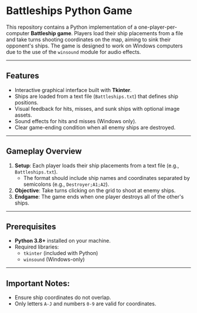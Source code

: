 # Battleships Python Game

This repository contains a Python implementation of a one-player-per-computer **Battleship game**. Players load their ship placements from a file and take turns shooting coordinates on the map, aiming to sink their opponent's ships. The game is designed to work on Windows computers due to the use of the `winsound` module for audio effects.

---

## Features
- Interactive graphical interface built with **Tkinter**.
- Ships are loaded from a text file (`Battleships.txt`) that defines ship positions.
- Visual feedback for hits, misses, and sunk ships with optional image assets.
- Sound effects for hits and misses (Windows only).
- Clear game-ending condition when all enemy ships are destroyed.

---

## Gameplay Overview
1. **Setup**: Each player loads their ship placements from a text file (e.g., `Battleships.txt`).
    - The format should include ship names and coordinates separated by semicolons (e.g., `Destroyer;A1;A2`).
2. **Objective**: Take turns clicking on the grid to shoot at enemy ships.
3. **Endgame**: The game ends when one player destroys all of the other's ships.

---

## Prerequisites
- **Python 3.8+** installed on your machine.
- Required libraries:
  - `tkinter` (included with Python)
  - `winsound` (Windows-only)

---

## Important Notes:
- Ensure ship coordinates do not overlap.
- Only letters `A-J` and numbers `0-9` are valid for coordinates.